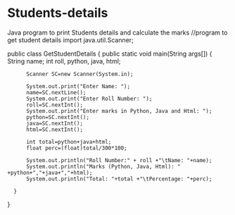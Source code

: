 # Students-details
Java program to print Students details and calculate the marks
//program to get student details
import java.util.Scanner;
 
public class GetStudentDetails
{
      public static void main(String args[])
      {
          String name;
          int roll, python, java, html;
           
          Scanner SC=new Scanner(System.in);
           
          System.out.print("Enter Name: ");
          name=SC.nextLine();
          System.out.print("Enter Roll Number: ");
          roll=SC.nextInt();
          System.out.print("Enter marks in Python, Java and Html: ");
          python=SC.nextInt();
          java=SC.nextInt();
          html=SC.nextInt();
           
          int total=python+java+html;
          float perc=(float)total/300*100;
           
          System.out.println("Roll Number:" + roll +"\tName: "+name);
          System.out.println("Marks (Python, Java, Html): " +python+","+java+","+html);
          System.out.println("Total: "+total +"\tPercentage: "+perc);
            
      }
          
}
